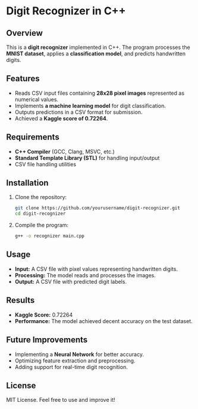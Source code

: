 # Digit Recognizer in C++

## Overview
This is a **digit recognizer** implemented in C++. The program processes the **MNIST dataset**, applies a **classification model**, and predicts handwritten digits.

## Features
- Reads CSV input files containing **28x28 pixel images** represented as numerical values.
- Implements **a machine learning model** for digit classification.
- Outputs predictions in a CSV format for submission.
- Achieved a **Kaggle score of 0.72264**.

## Requirements
- **C++ Compiler** (GCC, Clang, MSVC, etc.)
- **Standard Template Library (STL)** for handling input/output
- CSV file handling utilities

## Installation
1. Clone the repository:
   ```bash
   git clone https://github.com/yourusername/digit-recognizer.git
   cd digit-recognizer
   ```
2. Compile the program:
   ```bash
   g++ -o recognizer main.cpp
   ```

## Usage
- **Input:** A CSV file with pixel values representing handwritten digits.
- **Processing:** The model reads and processes the images.
- **Output:** A CSV file with predicted digit labels.

## Results
- **Kaggle Score:** 0.72264
- **Performance:** The model achieved decent accuracy on the test dataset.

## Future Improvements
- Implementing a **Neural Network** for better accuracy.
- Optimizing feature extraction and preprocessing.
- Adding support for real-time digit recognition.

## License
MIT License. Feel free to use and improve it!